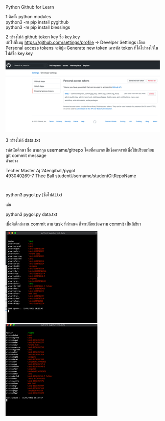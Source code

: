 Python Github for Learn<br/>

1 ติดตั้ง python modules<br/>
python3 -m pip install pygithub<br/>
python3 -m pip install  blessings <br/>


2 สร้างไฟล์ github token key ชื่อ key.key<br/>
เข้าไปที่เมนู https://github.com/settings/profile -> Develper Settings 
เลือก Personal access tokens จะมีปุ่ม Generate new token เอารหัส token ที่ได้ไปวางไว้ในไฟล์ชื่อ key.key

![](githubsetting.png)



3 สร้างไฟล์ data.txt<br/>

รหัสนักศึกษา ชื่อ นามสกุล username/gitrepo โดยที่คนแรกเป็นชื่ออาจารย์เพื่อใช้เปรียบเทียบ git commit message
<br/>
ตัวอย่าง

Techer Master Aj 24engiball/pygol<br/>
493040269-7 Thee Ball studentUsername/studentGitRepoName<br/>

<br/>

python3 pygol.py [ชื่อไฟล์].txt<br/>

เช่น<br/>

python3 pygol.py data.txt


เมื่อมีเด็กส่งงาน commit ตาม task ที่กำหนด ก็จะเปลี่ยนข้อความ commit เป็นสีเขียว

![](ex2.png) ![](ex.png)


